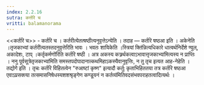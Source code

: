 ```yaml
---
index: 2.2.16
sutra: कर्त्तरि च
vritti: balamanorama
---
```


<<कर्तरि च>> - कर्तरि च । कर्तरीत्येतत्षष्ठीत्यनुवृत्तेऽन्येति । तदाह — कर्तरि षष्ठआ इति । अकेनेति ।तृजकाभ्यां कर्तरी॑त्यतस्तदनुवृत्तेरिति भावः । भवतः शायिकेति ।स्त्रियां क्ति॑न्नित्यधिकारे धात्वर्थनिर्देशे ण्वुल्, अकादेशः, टाप् ।कर्तृकर्मणो॑रिति कर्तरि षष्ठी । अत्र अकस्य कत्र्रर्थकत्वाऽभावात्तृजकाभ्या॑मित्यस्य न प्राप्तिः । ननु पूर्वसूत्रेतृजकाभ्या॑मिति समस्तपदोपादानात्कथमिहाऽकस्यैवानुवृत्तिः, न तु तृच इत्यत आह-नेहेति । तद्योगे इति । तृचः कर्तरि विहितत्वेन "रुआष्टां कृष्ण" इत्यादौ कर्तुः कृताभिहिततया तत्र कर्तरि षष्ठआ एवाऽप्रसक्त्या तत्समासनिषेधस्यशशश्रृङ्गेण कण्डूयनं न कर्तव्य॑मितिवदसंभवपराहतत्वादित्यर्थः । 
